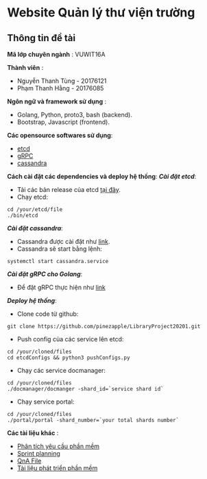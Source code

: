 # Website Quản lý thư viện trường
## Thông tin đề tài

**Mã lớp chuyên ngành** : VUWIT16A

**Thành viên** :
- Nguyễn Thanh Tùng - 20176121
- Phạm Thanh Hằng - 20176085

**Ngôn ngữ và framework sử dụng** :
- Golang, Python, proto3, bash (backend).
- Bootstrap, Javascript (frontend).

**Các opensource softwares sử dụng**:
- [etcd](https://etcd.io/)
- [gRPC](https://grpc.io/)
- [cassandra](https://cassandra.apache.org/)

**Cách cài đặt các dependencies và deploy hệ thống**:
***Cài đặt etcd***:
- Tải các bản release của etcd [tại đây](https://github.com/etcd-io/etcd/releases).
- Chạy etcd:
```
cd /your/etcd/file
./bin/etcd
```
***Cài đặt cassandra***:
- Cassandra được cài đặt như [link](https://cassandra.apache.org/doc/latest/getting_started/installing.html).
- Cassandra sẽ start bằng lệnh:
```
systemctl start cassandra.service
```
***Cài đặt gRPC cho Golang***:
- Để đặt gRPC thực hiện như [link](https://grpc.io/docs/languages/go/quickstart/)

***Deploy hệ thống***:
- Clone code từ github:
```
git clone https://github.com/pinezapple/LibraryProject20201.git
```
- Push config của các service lên etcd:
```
cd /your/cloned/files
cd etcdConfigs && python3 pushConfigs.py
```
- Chạy các service docmanager:
```
cd /your/cloned/files
./docmanager/docmanger -shard_id=`service shard id`
```
- Chạy service portal:
```
cd /your/cloned/files
./portal/portal -shard_number=`your total shards number`
```

**Các tài liệu khác** :
- [Phân tích yêu cầu phần mềm](https://drive.google.com/open?id=1XAD5SHuuKTj9p12JePVix_pfcdow-a6jhYzckpSOWxE)
- [Sprint planning](https://docs.google.com/spreadsheets/d/1rQJ7jLo0bQ3YLJ5W82lS9-sIo_PXcWvu6X4y02v3euc/edit?usp=sharing)
- [QnA File](https://drive.google.com/file/d/1mIAgsAoSo6Jj55SHId-utsZTrNTX_O9B/view?usp=sharing)
- [Tài liệu phát triển phần mềm](https://github.com/pinezapple/LibraryProject20201/tree/master/Documents)
